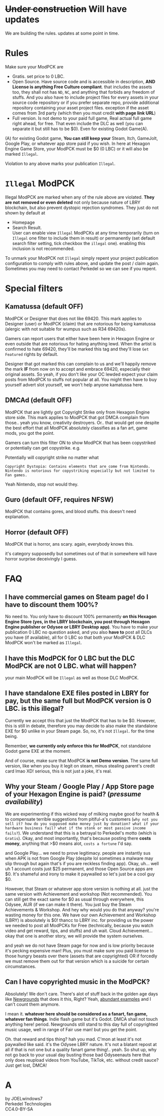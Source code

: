 # ~~Under construction~~ Will have updates
We are building the rules. updates at some point in time.

# Rules
Make sure your ModPCK are
- Gratis. set price to 0 LBC.
- Open Source. Have source code and is accessible in description, **AND License is anything Free Culture compliant**. that includes the assets too, they shall not has `ND`, `NC`, and anything that forbids any freedom of stuffs. And you also have to include project files for every assets in your source code repository or if you prefer separate repo, provide additional repository containing your asset project files. exception if the asset comes from 3rd party (which then you must credit **with page link URL**)
- Full version. Is not demo to your paid full game, Real actual full game right ahead, for free. That even include the DLC as well (you can separate it but still has to be $0). Even for existing Godot Game(A).

(A) for existing Godot game, **You can still keep your** Steam, Itch, GameJolt, Google Play, or whatever app store paid if you wish. In here at Hexagon Engine Game Store, your ModPCK must be $0 (0 LBC) or it will also be marked `Illegal`.

Violation to any above marks your publication `Illegal`.

# `Illegal` ModPCK
Illegal ModPCK are marked when any of the rule above are violated. **They are not removed or even deleted** not only because nature of LBRY blockchain, but also prevent dystopic rejection syndromes. They just do not shown by default at
- Homepage
- Search Result.  
User can enable view `Illegal` ModPCKs at any time temporarily (turn on `Illegal` one filter to include them in result) or permanently (set default search filter setting, tick checkbox the `illegal` one). enabling this inclusion is not recommended.

To unmark your ModPCK not `Illegal` simply repent your project publication configuration to comply with rules above, and update the post / claim again. Sometimes you may need to contact Perkedel so we can see if you repent.

# Special filters
## Kamatussa (default OFF)
ModPCK or Designer that does not like 69420. This mark applies to Designer (user) or ModPCK (claim) that are notorious for being kamatussa (alergic with not suitable for wumpus such as R34 69420s).

Gamers can report users that either have been here in Hexagon Engine or even outside that are notorious for hating anything lewd. When the artist is confirmed to hate 69420, they'll be marked this tag and they'll lose `Get Featured` rights by default.

Designer that got marked this can complain to us and we'll happily remove the mark **IF** from now on to accept and embrace 69420, especially their original assets. So yeah, if you don't like your OC lewded expect your claim posts from ModPCK to stuffs not popular at all. You might then have to buy yourself advert slot yourself, we won't help anyone kamatussa here.

## DMCAd (default OFF)
ModPCK that are lightly got Copyright Strike only from Hexagon Engine store side. This mark applies to ModPCK that got DMCA complain from those.. yeah you know, creativity destroyers. Or.. that would get one despite the best effort that all ModPCK absolutely classifies as a fan art, game mods, you got the point.

Gamers can turn this filter ON to show ModPCK that has been copystriked or potentially can get copystrike. e.g.

Potentially will copyright strike no matter what
```
Copyright Dystopia: Contains elements that are come from Nintendo. Nintendo is notorious for copystriking especially but not limited to Fan games.
```
Yeah Nintendo, stop not would they.

## Guro (default OFF, requires NFSW)
ModPCK that contains gores, and blood stuffs. this doesn't need explanation.

## Horror (default OFF)
ModPCK that is horror, ans scary. again, everybody knows this.

it's category supposedly but sometimes out of that in somewhere will have horror surprise deceivingly I guess.

# FAQ
## I have commercial games on Steam page! do I have to discount them 100%?
No need to. You only have to discount 100% permanently **on this Hexagon Engine Store (yes, in the LBRY blockchain, you post through Hexagon Engine publisher or Odysee or LBRY Desktop app)**. You have to make your publication 0 LBC no question asked, and you also **have to** post all DLCs you have (if available), all for 0 LBC so that both your ModPCK & DLC ModPCK won't be marked as `Illegal`.

## I have this ModPCK for 0 LBC but the DLC ModPCK are not 0 LBC. what will happen?
your main ModPCK will be `Illegal` as well as those DLC ModPCK.

## I have standalone EXE files posted in LBRY for pay, but the same full but ModPCK version is 0 LBC. is this illegal?
Currently we accept this that just the ModPCK that has to be $0. However, this is still in debate, therefore you may decide to also make the standalone EXE for $0 unlike in your Steam page. So, no, it's not `Illegal`. for the time being.

Remember, **we currently only enforce this for ModPCK**, not standalone Godot game EXE at the moment.

And of course, make sure that ModPCK **is not Demo version**. The same full version, like when you buy it legit on steam, minus stealing parent's credit card lmao XD! serious, this is not just a joke, it's real.

## Why your Steam / Google Play / App Store page of your Hexagon Engine is paid? (*pressume availability*)
We are experimenting if this wicked way of milking maybe good for health & to compensate terrible suggestions from pitiful-a's customers (`why not you sell it? how do you supposed make money just by donation? what if your hardware business fail? what if the stonk or most passive income fails?`). We understand that this is a betrayal to Perkedel's motto (which is `Gratis`). Okay, and most importantly, that's because posting there **costs money**, anything that >$0 means alot, `costs a fortune` I'd say.

and Google Play... we need to prove legitimacy. people are instantly sus when APK is not from Google Play (despite lol sometimes a malware may slip through but again that's if you are reckless finding app). Okay, uh... well uh 1 account costs just $25 permanent, and those Open Source apps are $0. It's shameful and irony to make it paywalled so let's just be a cool guy $0.

However, that Steam or whatever app store version is nothing at all. just the same version with Achievement and workshop (Not recommended). You can still get the exact same for $0 as usual through everywhere, this Odysee, AUR (if we can make it there). You just buy the Steam Achievements & Workshop. And hey why would you do that anyway? you're wasting money for this one. We have our own Achievement and Workshop (LBRY) is absolutely is $0! thancc to LBRY inc. for providing us the power we needed to post all ModPCKs for Free (technically, because you watch video and get reward, tips, and stuffs) and uh wait. Cloud Achievement... okay that one is another story, we will provide the system ourselves.

and yeah we do not have Steam page for now and is low priority because it's pecking expensive man! Plus, you must make sure you paid license to those hungry beasts over there (assets that are copyrighted) OR if forcedly we must remove them out for that version which is a suicide for certain circumstances.

## Can I have copyrighted music in the ModPCK?
Absolutely! We don't care. There's alot of stuff back in the golden age days like [Newgrounds](https://newgrounds.com ) that does it this, Right? Yeah, [abundant examples](https://www.newgrounds.com/collection/henrystickmin ) and I can't count them anymore.

I mean it. **whatever here should be considered as a fanart, fan game, whatever fan things**. Indie flash game but it's Godot. DMCA shall not touch anything here! period. Newgrounds still stand to this day full of copyrighted music usage, well in range of Fair use man! but you get the point.

Oh. that reward and tips thing? hah you mad. C'mon at least it's not paywalled like said. it's the Odysee LBRY nature. It's not a blatant repost at all if that is not one but a quality fanart game thing!.. yeah. So shut up, why not go back to your usual day busting those bad Odyseenauts here that only does reupload videos from YouTube, TikTok, etc. without credit sauce? Just get lost, DMCA!

# A
by JOELwindows7  
Perkedel Technologies  
CC4.0-BY-SA